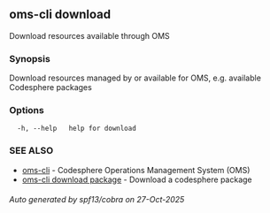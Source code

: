 ## oms-cli download

Download resources available through OMS

### Synopsis

Download resources managed by or available for OMS,
e.g. available Codesphere packages

### Options

```
  -h, --help   help for download
```

### SEE ALSO

* [oms-cli](oms-cli.md)	 - Codesphere Operations Management System (OMS)
* [oms-cli download package](oms-cli_download_package.md)	 - Download a codesphere package

###### Auto generated by spf13/cobra on 27-Oct-2025
